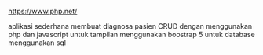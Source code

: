 https://www.php.net/

aplikasi sederhana membuat diagnosa pasien CRUD dengan menggunakan php dan javascript
untuk tampilan menggunakan boostrap 5
untuk database menggunakan sql
